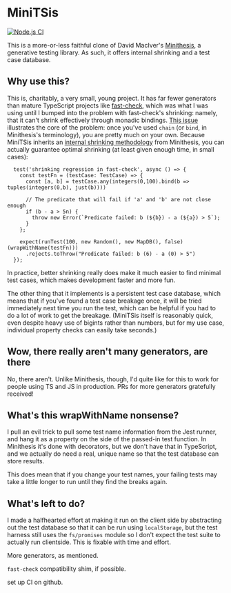 # MiniTSis
[![Node.js CI](https://github.com/lambdamechanic/miniTSis/actions/workflows/node.js.yml/badge.svg)](https://github.com/lambdamechanic/miniTSis/actions/workflows/node.js.yml)

This is a more-or-less faithful clone of David MacIver's [Minithesis](https://github.com/drmaciver/minithesis), a generative testing library.
As such, it offers internal shrinking and a test case database.


## Why use this?

This is, charitably, a very small, young project. It has far fewer generators than mature TypeScript
projects like [fast-check](https://fast-check.dev/), which was what I was using
until I bumped into the problem with fast-check's shrinking: namely, that it can't shrink
effectively through monadic bindings. [This
issue](https://github.com/dubzzz/fast-check/issues/650#issuecomment-648397230) illustrates the core
of the problem: once you've used `chain` (or `bind`, in Minithesis's terminology), you are pretty
much on your own. Because MiniTSis inherits an [internal shrinking
methodology](https://drmaciver.github.io/papers/reduction-via-generation-preview.pdf) from
Minithesis, you can actually guarantee optimal shrinking (at least given enough time, in small cases):

```
  test('shrinking regression in fast-check', async () => {
    const testFn = (testCase: TestCase) => {
      const [a, b] = testCase.any(integers(0,100).bind(b =>	tuples(integers(0,b), just(b))))

      // The predicate that will fail if 'a' and 'b' are not close enough
      if (b - a > 5n) {
	    throw new Error(`Predicate failed: b (${b}) - a (${a}) > 5`);
      }
    };

    expect(runTest(100, new Random(), new MapDB(), false)(wrapWithName(testFn)))
      .rejects.toThrow("Predicate failed: b (6) - a (0) > 5")
  });
```

In practice, better shrinking really does make it much easier to find minimal test cases, which
makes development faster and more fun.

The other thing that it implements is a persistent test case database, which means that if you've
found a test case breakage once, it will be tried immediately next time you run the test, which can
be helpful if you had to do a lot of work to get the breakage. (MiniTSis itself is reasonably quick,
even despite heavy use of bigints rather than numbers, but for my use case, individual property
checks can easily take seconds.)


## Wow, there really aren't many generators, are there

No, there aren't. Unlike Minithesis, though, I'd quite like for this to work for people
using TS and JS in production. PRs for more generators gratefully received!

## What's this wrapWithName nonsense?

I pull an evil trick to pull some test name information from the Jest runner, and hang it as a
property on the side of the passed-in test function. In Minithesis it's done with decorators, but we
don't have that in TypeScript, and we actually do need a real, unique name so that the test database
can store results.

This does mean that if you change your test names, your failing tests may take a little longer to
run until they find the breaks again.


## What's left to do?

I made a halfhearted effort at making it run on the client side by abstracting out the test database
so that it can be run using `localStorage`, but the test harness still uses the `fs/promises` module
so I don't expect the test suite to actually run clientside. This is fixable with time and effort.

More generators, as mentioned.

`fast-check` compatibility shim, if possible.

set up CI on github.

